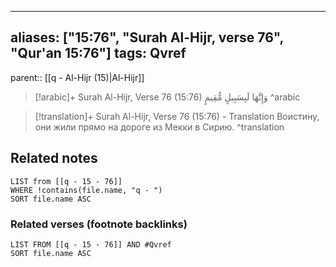 
---
aliases: ["15:76", "Surah Al-Hijr, verse 76", "Qur'an 15:76"]
tags: Qvref
---

parent:: [[q - Al-Hijr (15)|Al-Hijr]]

> [!arabic]+ Surah Al-Hijr, Verse 76 (15:76)
> <span class="quran-arabic">وَإِنَّهَا لَبِسَبِيلٍ مُّقِيمٍ</span>
^arabic

> [!translation]+ Surah Al-Hijr, Verse 76 (15:76) - Translation
> Воистину, они жили прямо на дороге из Мекки в Сирию.
^translation



## Related notes
```dataview
LIST from [[q - 15 - 76]]
WHERE !contains(file.name, "q - ")
SORT file.name ASC
```

### Related verses (footnote backlinks)
```dataview
LIST FROM [[q - 15 - 76]] AND #Qvref
SORT file.name ASC
```


